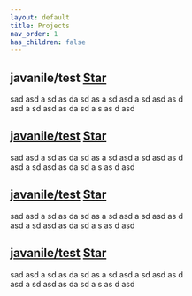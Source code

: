 ```yaml
---
layout: default
title: Projects
nav_order: 1
has_children: false
---
```


## javanile/test <a class="github-button hide" href="https://github.com/javanile/heroku-curlmail" data-icon="octicon-star" data-show-count="true" aria-label="Star javanile/heroku-curlmail on GitHub">Star</a>
sad asd a sd as da sd as a sd asd a sd asd as d  
asd a sd asd as da sd
a s as d asd

## [javanile/test](https://github.com/javanile/test) <a class="github-button" href="https://github.com/javanile/heroku-curlmail" data-icon="octicon-star" data-show-count="true" aria-label="Star javanile/heroku-curlmail on GitHub">Star</a>
sad asd a sd as da sd as a sd asd a sd asd as d  
asd a sd asd as da sd
a s as d asd

## [javanile/test](https://github.com/javanile/test) <a class="github-button" href="https://github.com/javanile/heroku-curlmail" data-icon="octicon-star" data-show-count="true" aria-label="Star javanile/heroku-curlmail on GitHub">Star</a>
sad asd a sd as da sd as a sd asd a sd asd as d  
asd a sd asd as da sd
a s as d asd

## [javanile/test](https://github.com/javanile/test) <a class="github-button" href="https://github.com/javanile/curlmail" data-icon="octicon-star" data-show-count="true" aria-label="Star javanile/curlmail on GitHub">Star</a>
sad asd a sd as da sd as a sd asd a sd asd as d  
asd a sd asd as da sd
a s as d asd
